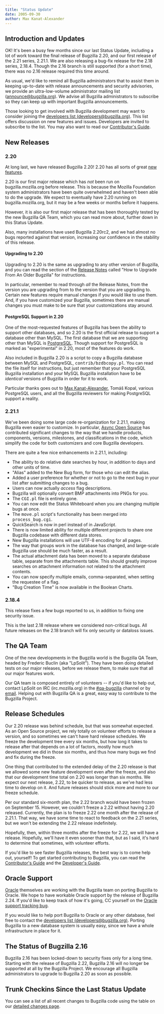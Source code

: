```yaml
---
title: "Status Update"
date: 2005-09-30
author: Max Kanat-Alexander
---
```


## Introduction and Updates

OK! It's been a busy few months since our last Status Update, including a lot of work toward the final release of Bugzilla 2.20, and our first release of the 2.21 series, 2.21.1\. We are also releasing a bug-fix release for the 2.18 series, 2.18.4\. Though the 2.16 branch is still supported (for a short time), there was no 2.16 release required this time around.

As usual, we'd like to remind all Bugzilla administrators that to assist them in keeping up-to-date with release announcements and security advisories, we provide an ultra-low-volume administrator mailing list ([announce@bugzilla.org](https://lists.bugzilla.org/cgi-bin/mj_wwwusr?func=lists-full-long&extra=announce)). We advise all Bugzilla administrators to subscribe so they can keep up with important Bugzilla announcements.

Those looking to get involved with Bugzilla development may want to consider joining the [developers list (developers@bugzilla.org)](https://lists.bugzilla.org/cgi-bin/mj_wwwusr?func=lists-long-full&extra=developers). This list offers discussion on new features and issues. Developers are invited to subscribe to the list. You may also want to read our [Contributor's Guide](https://www.bugzilla.org/docs/contributor.html).

## New Releases

### 2.20

At long last, we have released Bugzilla 2.20! 2.20 has all sorts of great [new features](/releases/2.20/new-features.html).

2.20 is our first major release which has _not_ been run on bugzilla.mozilla.org before release. This is because the Mozilla Foundation system administrators have been quite overwhelmed and haven't been able to do the upgrade. We expect to eventually have 2.20 running on bugzilla.mozilla.org, but it may be a few weeks or months before it happens.

However, it is also our first major release that has been thoroughly tested by the new Bugzilla QA Team, which you can read more about, further down in this Status Update.

Also, many installations have used Bugzilla 2.20rc2, and we had almost no bugs reported against that version, increasing our confidence in the stability of this release.

#### Upgrading to 2.20

Upgrading to 2.20 is the same as upgrading to any other version of Bugzilla, and you can read the section of the [Release Notes](/releases/2.20/) called "How to Upgrade From An Older Bugzilla" for instructions.

In particular, remember to read through _all_ the Release Notes, from the version you are upgrading from to the version that you are upgrading to. Certain new features require manual changes if you would like to use them. And, if you have customized your Bugzilla, sometimes there are manual changes you must make to be sure that your customizations stay around.

#### PostgreSQL Support in 2.20

One of the most-requested features of Bugzilla has been the ability to support other databases, and so 2.20 is the first official release to support a database other than MySQL. The first database that we are supporting other than MySQL is [PostgreSQL](http://www.postgresql.org/). Though support for PostgreSQL is marked as "experimental" in 2.20, most of the features do work.

Also included in Bugzilla 2.20 is a script to copy a Bugzilla database between MySQL and PostgreSQL, <kbd>contrib/bzdbcopy.pl</kbd>. You can read the file itself for instructions, but just remember that your PostgreSQL Bugzilla installation and your MySQL Bugzilla installation have to be _identical_ versions of Bugzilla in order for it to work.

Particular thanks goes out to [Max Kanat-Alexander](http://www.everythingsolved.com/), Tomáš Kopal, various PostgreSQL users, and all the Bugzilla reviewers for making PostgreSQL support a reality.

### 2.21.1

We've been doing some large code re-organization for 2.21.1, making Bugzilla even easier to customize. In particular, [Async Open Source](http://www.async.com.br/) has contributed significant changes to the way that we handle products, components, versions, milestones, and classifications in the code, which simplify the code for both customizers and core Bugzilla developers.

There are quite a few nice enhancements in 2.21.1, including:

*   The ability to do relative date searches by hour, in addition to days and other units of time.
*   "Alias" added to the New Bug form, for those who can edit the alias.
*   Added a user preference for whether or not to go to the next bug in your list after submitting changes to a bug.
*   Users can now actually _access_ flag descriptions.
*   Bugzilla will optionally convert BMP attachments into PNGs for you.
*   The <kbd>CGI.pl</kbd> file is entirely gone.
*   You can now edit the Status Whiteboard when you are changing multiple bugs at once.
*   The <kbd>move.pl</kbd> script's functionality has been merged into <kbd>process_bug.cgi</kbd>.
*   QuickSearch is now in perl instead of in JavaScript.
*   There is now limited ability for multiple different projects to share one Bugzilla codebase with different data stores.
*   New Bugzilla installations will use UTF-8 encoding for all pages.
*   The way that groups work in the database has changed, and large-scale Bugzilla use should be much faster, as a result.
*   The actual attachment data has been moved to a separate database table, separate from the attachments table. This should greatly improve searches on attachment information not related to the attachment contents.
*   You can now specify multiple emails, comma-separated, when setting the requestee of a flag.
*   "Bug Creation Time" is now available in the Boolean Charts.

### 2.18.4

This release fixes a few bugs reported to us, in addition to fixing one security issue.

This is the last 2.18 release where we considered non-critical bugs. All future releases on the 2.18 branch will fix only security or dataloss issues.

## The QA Team

One of the new developments in the Bugzilla world is the Bugzilla QA Team, headed by Frederic Buclin (aka "LpSolit"). They have been doing detailed tests on our major releases, before we release them, to make sure that all our major features work.

Our QA team is composed entirely of volunteers -- if you'd like to help out, contact LpSolit on IRC (irc.mozilla.org) in the [#qa-bugzilla](irc://irc.mozilla.org/qa-bugzilla) channel or by [email](mailto:LpSolit@gmail.com). Helping out with Bugzilla QA is a great, easy way to contribute to the Bugzilla Project.

## Release Schedules

Our 2.20 release was behind schedule, but that was somewhat expected. As an Open Source project, we rely totally on volunteer efforts to release a version, and so sometimes we can't have hard release schedules. We freeze the development tree every six months, but how long it takes to release after that depends on a lot of factors, mostly how much development we did in those six months, and thus how many bugs we find and fix during the freeze.

One thing that contributed to the extended delay of the 2.20 release is that we allowed some new feature development even after the freeze, and also that our development time total on 2.20 was longer than six months. We expect our next release, 2.22, to be quicker to release, as we've had less time to develop on it. And future releases should stick more and more to our freeze schedule.

Per our standard six-month plan, the 2.22 branch would have been frozen on September 15\. However, we couldn't freeze a 2.22 without having 2.20 released. Currently, the plan is to freeze 2.22 one month after the release of 2.21.1\. That way, we have some time to react to feedback on the 2.21 series, but we won't be extending the 2.22 release indefinitely.

Hopefully, then, within three months after the freeze for 2.22, we will have a release. Hopefully, we'll have it even sooner than that, but as I said, it's hard to determine that sometimes, with volunteer efforts.

If you'd like to see faster Bugzilla releases, the best way is to come help out, yourself! To get started contributing to Bugzilla, you can read the [Contributor's Guide](/docs/contributor.html) and the [Developer's Guide](/docs/developer.html).

## Oracle Support

[Oracle](http://www.oracle.com/) themselves are working with the Bugzilla team on porting Bugzilla to Oracle. We hope to have workable Oracle support by the release of Bugzilla 2.24\. If you'd like to keep track of how it's going, CC yourself on the [Oracle support tracking bug](https://bugzilla.mozilla.org/show_bug.cgi?id=bz-oracle).

If you would like to help port Bugzilla to Oracle or any other database, feel free to contact the [developers list (developers@bugzilla.org)](https://lists.bugzilla.org/cgi-bin/mj_wwwusr?func=lists-long-full&extra=developers). Porting Bugzilla to a new database system is usually easy, since we have a whole infrastructure in place for it.

## The Status of Bugzilla 2.16

Bugzilla 2.16 has been locked-down to security fixes only for a long time. Starting with the release of Bugzilla 2.22, Bugzilla 2.16 will no longer be supported at all by the Bugzilla Project. We encourage all Bugzilla administrators to upgrade to Bugzilla 2.20 as soon as possible.

## Trunk Checkins Since the Last Status Update

You can see a list of all recent changes to Bugzilla code using the table on our [detailed changes page](https://github.com/bugzilla/bugzilla/compare/).
